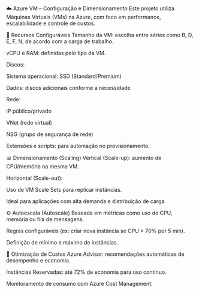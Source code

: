 ☁️ Azure VM – Configuração e Dimensionamento
Este projeto utiliza Máquinas Virtuais (VMs) na Azure, com foco em performance, escalabilidade e controle de custos.

🔧 Recursos Configuráveis
Tamanho da VM: escolha entre séries como B, D, E, F, N, de acordo com a carga de trabalho.

vCPU e RAM: definidas pelo tipo da VM.

Discos:

Sistema operacional: SSD (Standard/Premium)

Dados: discos adicionais conforme a necessidade

Rede:

IP público/privado

VNet (rede virtual)

NSG (grupo de segurança de rede)

Extensões e scripts: para automação no provisionamento.

📊 Dimensionamento (Scaling)
Vertical (Scale-up): aumento de CPU/memória na mesma VM.

Horizontal (Scale-out):

Uso de VM Scale Sets para replicar instâncias.

Ideal para aplicações com alta demanda e distribuição de carga.

⚙️ Autoescala (Autoscale)
Baseada em métricas como uso de CPU, memória ou fila de mensagens.

Regras configuráveis (ex: criar nova instância se CPU > 70% por 5 min).

Definição de mínimo e máximo de instâncias.

💸 Otimização de Custos
Azure Advisor: recomendações automáticas de desempenho e economia.

Instâncias Reservadas: até 72% de economia para uso contínuo.

Monitoramento de consumo com Azure Cost Management.
